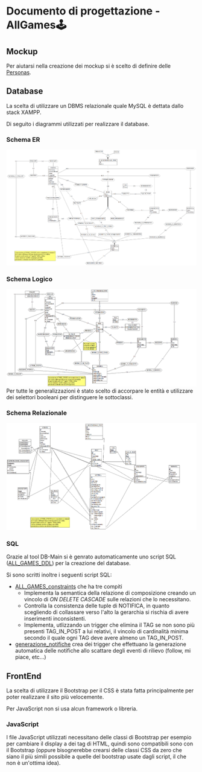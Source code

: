 # Documento di progettazione - **AllGames🕹️**


## Mockup
Per aiutarsi nella creazione dei mockup si è scelto di definire delle [Personas](Personas.md). 


## Database

La scelta di utilizzare un DBMS relazionale quale MySQL è dettata dallo stack XAMPP.

Di seguito i diagrammi utilizzati per realizzare il database.

### Schema ER
![Database - Schema ER](./img/db/Schema%20ER.png)

### Schema Logico
![Database - Schema Logico](./img/db/Schema%20Logico.png)
Per tutte le generalizzazioni è stato scelto di accorpare le entità e utilizzare dei selettori booleani per distinguere le sottoclassi.

### Schema Relazionale
![Database - Schema Relazionale](./img/db/Schema%20Relazionale.png)

### SQL
Grazie al tool DB-Main si è genrato automaticamente uno script SQL ([ALL_GAMES_DDL](../db/ALL_GAMES_DDL.sql)) per la creazione del database.

Si sono scritti inoltre i seguenti script SQL:
- [ALL_GAMES_constraints](../db/ALL_GAMES_constraints.sql) che ha tre compiti
    - Implementa la semantica della relazione di composizione creando un vincolo di *ON DELETE CASCADE* sulle relazioni che lo necessitano.
    - Controlla la consistenza delle tuple di NOTIFICA, in quanto scegliendo di collassare verso l'alto la gerarchia si rischia di avere inserimenti inconsistenti.
    - Implementa, utlizzando un trigger che elimina il TAG se non sono più presenti TAG_IN_POST a lui relativi, il vincolo di cardinalità minima secondo il quale ogni TAG deve avere almeno un TAG_IN_POST.
- [generazione_notifiche](../db/generazione_notifiche.sql) crea dei trigger che effettuano la generazione automatica delle notifiche allo scattare degli eventi di rilievo (follow, mi piace, etc...)


## FrontEnd

La scelta di utilizzare il Bootstrap per il CSS è stata fatta principalmente per poter realizzare il sito più velocemente.

Per JavaScript non si usa alcun framework o libreria.

### JavaScript

I file JavaScript utilizzati necessitano delle classi di Bootstrap per esempio per cambiare il display a dei tag di HTML, quindi sono compatibili sono con il Bootstrap (oppure bisognerebbe crearsi delle classi CSS da zero che siano il più simili possibile a quelle del bootstrap usate dagli script, il che non è un'ottima idea).